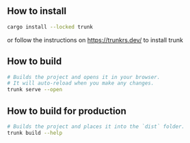 ## How to install

```sh
cargo install --locked trunk
```
or follow the instructions on https://trunkrs.dev/ to install trunk

## How to build

```sh
# Builds the project and opens it in your browser.
# It will auto-reload when you make any changes.
trunk serve --open
```

## How to build for production

```sh
# Builds the project and places it into the `dist` folder.
trunk build --help
```
